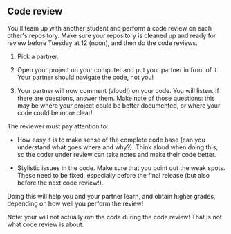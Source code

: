 ## Code review

You'll team up with another student and perform a code review on each other's repository. Make sure your repository is cleaned up and ready for review before Tuesday at 12 (noon), and then do the code reviews.

1. Pick a partner.

2. Open your project on your computer and put your partner in front of it. Your partner should navigate the code, not you!

3. Your partner will now comment (aloud!) on your code. You will listen. If there are questions, answer them. Make note of those questions: this may be where your project could be better documented, or where your code could be more clear!

The reviewer must pay attention to:

- How easy it is to make sense of the complete code base (can you understand what goes where and why?). Think aloud when doing this, so the coder under review can take notes and make their code better.

- Stylistic issues in the code. Make sure that you point out the weak spots. These need to be fixed, especially before the final release (but also before the next code review!).

Doing this will help you and your partner learn, and obtain higher grades, depending on how well you perform the review!

Note: your will not actually *run* the code during the code review! That is not what code review is about.
